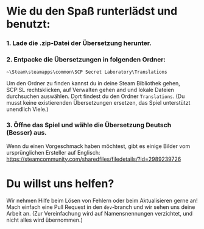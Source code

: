 # Wie du den Spaß runterlädst und benutzt:
### 1. Lade die .zip-Datei der Übersetzung herunter.
### 2. Entpacke die Übersetzungen in folgenden Ordner:

`~\Steam\steamapps\common\SCP Secret Laboratory\Translations`

Um den Ordner zu finden kannst du in deine Steam Bibliothek gehen, SCP:SL rechtsklicken, auf Verwalten gehen and und lokale Dateien durchsuchen auswählen.
Dort findest du den Ordner `Translations`. (Du musst keine existierenden Übersetzungen ersetzen, das Spiel unterstützt unendlich Viele.)
### 3. Öffne das Spiel und wähle die Übersetzung Deutsch (Besser) aus.
Wenn du einen Vorgeschmack haben möchtest, gibt es einige Bilder vom ursprünglichen Ersteller auf Englisch:
https://steamcommunity.com/sharedfiles/filedetails/?id=2989239726

# Du willst uns helfen?
Wir nehmen Hilfe beim Lösen von Fehlern oder beim Aktualisieren gerne an! Mach einfach eine Pull Request in den `dev`-branch und wir sehen uns deine Arbeit an.
(Zur Vereinfachung wird auf Namensnennungen verzichtet, und nicht alles wird übernommen.)
